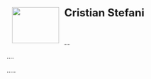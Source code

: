 <html>

<head>
<meta http-equiv=Content-Type content="text/html; charset=windows-1252">

</head>

<body lang=ES-AR>

<p class=MsoNormal><img width=106 height=81
src="https://github.com/dcornejofmq/grupo_3_almacenFrancisco/CristianStefani.jpg" align=left hspace=12
</p>

<p class=MsoNormal><b><span style='font-size:18.0pt;line-height:107%'>Cristian Stefani</span></b></p>

<p class=MsoNormal>&nbsp;</p>

<p class=MsoNormal style='text-align:justify'>...</p>

<p class=MsoNormal style='text-align:justify'>....</p>

<p class=MsoNormal style='text-align:justify'>.....</p>

</div>

</body>

</html>
